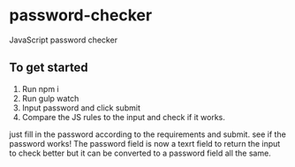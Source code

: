 # password-checker

JavaScript password checker

## To get started

1. Run npm i
2. Run gulp watch
3. Input password and click submit
4. Compare the JS rules to the input and check if it works.

just fill in the password according to the requirements and submit. see if the password works! The password field is now a texrt field to return the input to check better but it can be converted to a password field all the same.

